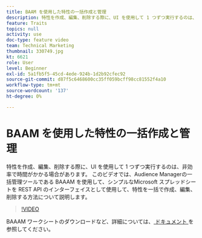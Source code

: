 ```yaml
---
title: BAAM を使用した特性の一括作成と管理
description: 特性を作成、編集、削除する際に、UI を使用して 1 つずつ実行するのは、非効率で時間がかかる場合があります。 このビデオでは、Audience Managerの一括管理ツールである BAAAM を使用して、シンプルなMicrosoft スプレッドシートを REST API のインターフェイスとして使用して、特性を一括で作成、編集、削除する方法について説明します。
feature: Traits
topics: null
activity: use
doc-type: feature video
team: Technical Marketing
thumbnail: 330749.jpg
kt: 6621
role: User
level: Beginner
exl-id: 5a1fb5f5-45cd-4ede-924b-1d2b92cfec92
source-git-commit: d87f5c6468600cc35ff059bcff98cc81552f4a10
workflow-type: tm+mt
source-wordcount: '137'
ht-degree: 0%

---
```


# BAAM を使用した特性の一括作成と管理

特性を作成、編集、削除する際に、UI を使用して 1 つずつ実行するのは、非効率で時間がかかる場合があります。 このビデオでは、Audience Managerの一括管理ツールである BAAAM を使用して、シンプルなMicrosoft スプレッドシートを REST API のインターフェイスとして使用して、特性を一括で作成、編集、削除する方法について説明します。

>[!VIDEO](https://video.tv.adobe.com/v/330749/?quality=12&learn=on)

BAAAM ワークシートのダウンロードなど、詳細については、[ ドキュメント ](https://experienceleague.adobe.com/docs/audience-manager/user-guide/reference/bulk-management-tools/bulk-management-intro.html?lang=en#reference) を参照してください。
